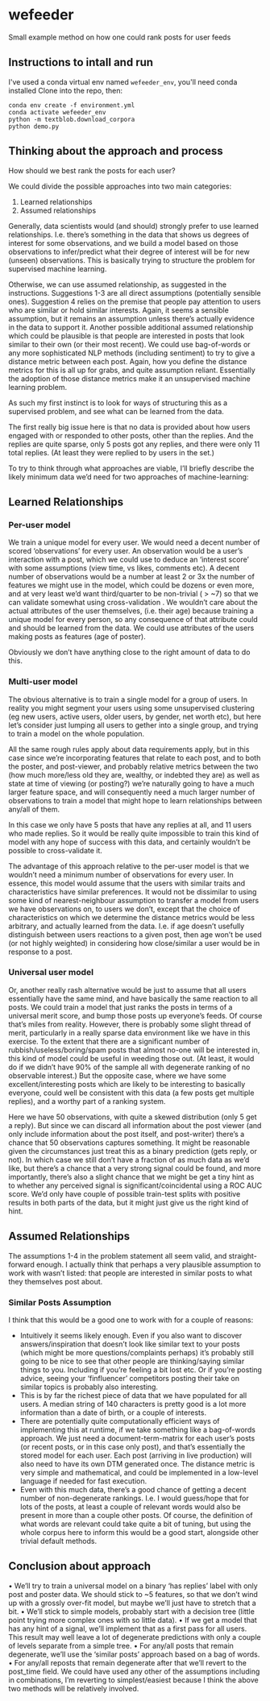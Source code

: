 # wefeeder
Small example method on how one could rank posts for user feeds

## Instructions to intall and run

I've used a conda virtual env named `wefeeder_env`, you'll need conda installed
Clone into the repo, then:
```
conda env create -f environment.yml
conda activate wefeeder_env
python -m textblob.download_corpora
python demo.py
```

## Thinking about the approach and process

How should we best rank the posts for each user?

We could divide the possible approaches into two main categories:

1.	Learned relationships
2.	Assumed relationships

Generally, data scientists would (and should) strongly prefer to use learned relationships.  I.e. there’s something in the data that shows us degrees of interest for some observations, and we build a model based on those observations to infer/predict what their degree of interest will be for new (unseen) observations.  This is basically trying to structure the problem for supervised machine learning. 

Otherwise, we can use assumed relationship, as suggested in the instructions.   Suggestions 1-3 are all direct assumptions (potentially sensible ones).  Suggestion 4 relies on the premise that people pay attention to users who are similar or hold similar interests.  Again, it seems a sensible assumption, but it remains an assumption unless there’s actually evidence in the data to support it.  Another possible additional assumed relationship which could be plausible is that people are interested in posts that look similar to their own (or their most recent).  We could use bag-of-words or any more sophisticated NLP methods (including sentiment) to try to give a distance metric between each post. Again, how you define the distance metrics for this is all up for grabs, and quite assumption reliant.  Essentially the adoption of those distance metrics make it an unsupervised machine learning problem. 

As such my first instinct is to look for ways of structuring this as a supervised problem, and see what can be learned from the data. 

The first really big issue here is that no data is provided about how users engaged with or responded to other posts, other than the replies. And the replies are quite sparse, only 5 posts got any replies, and there were only 11 total replies. (At least they were replied to by users in the set.)

To try to think through what approaches are viable, I’ll briefly describe the likely minimum data we’d need for two approaches of machine-learning:

## Learned Relationships

### Per-user model
We train a unique model for every user.  We would need a decent number of scored ‘observations’ for every user.  An observation would be a user’s interaction with a post, which we could use to deduce an ‘interest score’ with some assumptions (view time, vs likes, comments etc).  A decent number of observations would be a number at least 2 or 3x the number of features we might use in the model, which could be dozens or even more, and at very least we’d want third/quarter to be non-trivial ( > ~7) so that we can validate somewhat using cross-validation .  We wouldn’t care about the actual attributes of the user themselves, (i.e. their age) because training a unique model for every person, so any consequence of that attribute could and should be learned from the data.  We could use attributes of the users making posts as features (age of poster).

Obviously we don’t have anything close to the right amount of data to do this.

### Multi-user model
The obvious alternative is to train a single model for a group of users. In reality you might segment your users using some unsupervised clustering (eg new users, active users, older users, by gender, net worth etc), but here let’s consider just lumping all users to gether into a single group, and trying to train a model on the whole population. 

All the same rough rules apply about data requirements apply, but in this case since we’re incorporating features that relate to each post, and to both the poster, and post-viewer, and probably relative metrics between the two (how much more/less old they are, wealthy, or indebted they are) as well as state at time of viewing (or posting?) we’re naturally going to have a much larger feature space, and will consequently need a much larger number of observations to train a model that might hope to learn relationships between any/all of them. 

In this case we only have 5 posts that have any replies at all, and 11 users who made replies. So it would be really quite impossible to train this kind of model with any hope of success with this data, and certainly wouldn’t be possible to cross-validate it.  

The advantage of this approach relative to the per-user model is that we wouldn’t need a minimum number of observations for every user. In essence, this model would assume that the users with similar traits and characteristics have similar preferences.  It would not be dissimilar to using some kind of nearest-neighbour assumption to transfer a model from users we have observations on, to users we don’t, except that the choice of characteristics on which we determine the distance metrics would be less arbitrary, and actually learned from the data. I.e. if age doesn’t usefully distinguish between users reactions to a given post, then age won’t be used (or not highly weighted) in considering how close/similar a user would be in response to a post.

### Universal user model
Or, another really rash alternative would be just to assume that all users essentially have the same mind, and have basically the same reaction to all posts.  We could train a model that just ranks the posts in terms of a universal merit score, and bump those posts up everyone’s feeds. Of course that’s miles from reality. However, there is probably some slight thread of merit, particularly in a really sparse data environment like we have in this exercise.  To the extent that there are a significant number of rubbish/useless/boring/spam posts that almost no-one will be interested in, this kind of model could be useful in weeding those out.  (At least, it would do if we didn’t have 90% of the sample all with degenerate ranking of no observable interest.) But the opposite case, where we have some excellent/interesting posts which are likely to be interesting to basically everyone, could well be consistent with this data (a few posts get multiple replies), and a worthy part of a ranking system.

Here we have 50 observations, with quite a skewed distribution (only 5 get a reply).  But since we can discard all information about the post viewer (and only include information about the post itself, and post-writer) there’s a chance that 50 observations captures something. It might be reasonable given the circumstances just treat this as a binary prediction (gets reply, or not).  In which case we still don’t have a fraction of as much data as we’d like, but there’s a chance that a very strong signal could be found, and more importantly, there’s also a slight chance that we might be get a tiny hint as to whether any perceived signal is significant/coincidental using a ROC AUC score.  We’d only have couple of possible train-test splits with positive results in both parts of the data, but it might just give us the right kind of hint. 

## Assumed Relationships
The assumptions 1-4 in the problem statement all seem valid, and straight-forward enough. I actually think that perhaps a very plausible assumption to work with wasn’t listed: that people are interested in similar posts to what they themselves post about. 

### Similar Posts Assumption
I think that this would be a good one to work with for a couple of reasons:
-	Intuitively it seems likely enough.  Even if you also want to discover answers/inspiration that doesn’t look like similar text to your posts (which might be more questions/complaints perhaps) it’s probably still going to be nice to see that other people are thinking/saying similar things to you.  Including if you’re feeling a bit lost etc. Or if you’re posting advice, seeing your ‘finfluencer’ competitors posting their take on similar topics is probably also interesting. 
-	This is by far the richest piece of data that we have populated for all users. A median string of 140 characters is pretty good is a lot more information than a date of birth, or a couple of interests.
-	There are potentially quite computationally efficient ways of implementing this at runtime, if we take something like a bag-of-words approach. We just need a document-term-matrix for each user’s posts (or recent posts, or in this case only post), and that’s essentially the stored model for each user. Each post (arriving in live production) will also need to have its own DTM generated once.  The distance metric is very simple and mathematical, and could be implemented in a low-level language if needed for fast execution. 
-	Even with this much data, there’s a good chance of getting a decent number of non-degenerate rankings.  I.e. I would guess/hope that for lots of the posts, at least a couple of relevant words would also be present in more than a couple other posts.  Of course, the definition of what words are relevant could take quite a bit of tuning, but using the whole corpus here to inform this would be a good start, alongside other trivial default methods. 

## Conclusion about approach

•	We’ll try to train a universal model on a binary ‘has replies’ label with only post and poster data.  We should stick to ~5 features, so that we don’t wind up with a grossly over-fit model, but maybe we’ll just have to stretch that a bit. 
•	We’ll stick to simple models, probably start with a decision tree (little point trying more complex ones with so little data).
•	If we get a model that has any hint of a signal, we’ll implement that as a first pass for all users.  This result may well leave a lot of degenerate predictions with only a couple of levels separate from a simple tree.
•	For any/all posts that remain degenerate, we’ll use the ‘similar posts’ approach based on a bag of words.
•	For any/all reposts that remain degenerate after that we’ll revert to the post_time field.  We could have used any other of the assumptions including in combinations, I’m reverting to simplest/easiest because I think the above two methods will be relatively involved.
